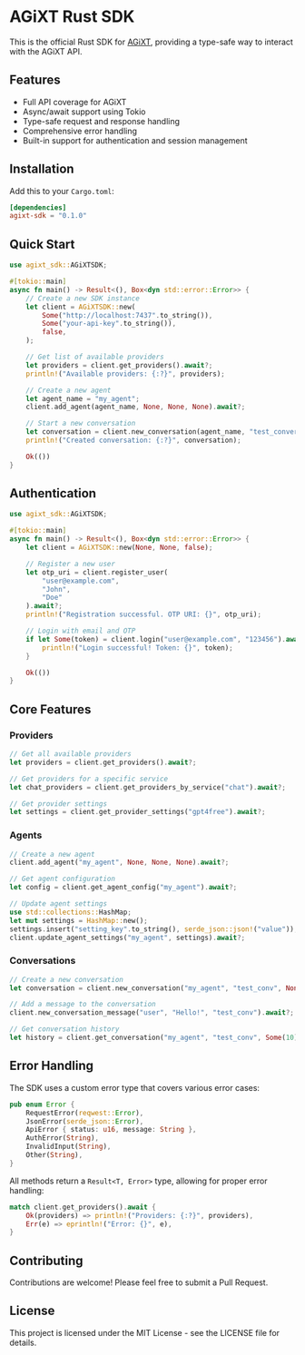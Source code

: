 # AGiXT Rust SDK

This is the official Rust SDK for [AGiXT](https://github.com/Josh-XT/AGiXT), providing a type-safe way to interact with the AGiXT API.

## Features

- Full API coverage for AGiXT
- Async/await support using Tokio
- Type-safe request and response handling
- Comprehensive error handling
- Built-in support for authentication and session management

## Installation

Add this to your `Cargo.toml`:

```toml
[dependencies]
agixt-sdk = "0.1.0"
```

## Quick Start

```rust
use agixt_sdk::AGiXTSDK;

#[tokio::main]
async fn main() -> Result<(), Box<dyn std::error::Error>> {
    // Create a new SDK instance
    let client = AGiXTSDK::new(
        Some("http://localhost:7437".to_string()),
        Some("your-api-key".to_string()),
        false,
    );

    // Get list of available providers
    let providers = client.get_providers().await?;
    println!("Available providers: {:?}", providers);

    // Create a new agent
    let agent_name = "my_agent";
    client.add_agent(agent_name, None, None, None).await?;

    // Start a new conversation
    let conversation = client.new_conversation(agent_name, "test_conversation", None).await?;
    println!("Created conversation: {:?}", conversation);

    Ok(())
}
```

## Authentication

```rust
use agixt_sdk::AGiXTSDK;

#[tokio::main]
async fn main() -> Result<(), Box<dyn std::error::Error>> {
    let client = AGiXTSDK::new(None, None, false);

    // Register a new user
    let otp_uri = client.register_user(
        "user@example.com",
        "John",
        "Doe"
    ).await?;
    println!("Registration successful. OTP URI: {}", otp_uri);

    // Login with email and OTP
    if let Some(token) = client.login("user@example.com", "123456").await? {
        println!("Login successful! Token: {}", token);
    }

    Ok(())
}
```

## Core Features

### Providers

```rust
// Get all available providers
let providers = client.get_providers().await?;

// Get providers for a specific service
let chat_providers = client.get_providers_by_service("chat").await?;

// Get provider settings
let settings = client.get_provider_settings("gpt4free").await?;
```

### Agents

```rust
// Create a new agent
client.add_agent("my_agent", None, None, None).await?;

// Get agent configuration
let config = client.get_agent_config("my_agent").await?;

// Update agent settings
use std::collections::HashMap;
let mut settings = HashMap::new();
settings.insert("setting_key".to_string(), serde_json::json!("value"));
client.update_agent_settings("my_agent", settings).await?;
```

### Conversations

```rust
// Create a new conversation
let conversation = client.new_conversation("my_agent", "test_conv", None).await?;

// Add a message to the conversation
client.new_conversation_message("user", "Hello!", "test_conv").await?;

// Get conversation history
let history = client.get_conversation("my_agent", "test_conv", Some(10), Some(1)).await?;
```

## Error Handling

The SDK uses a custom error type that covers various error cases:

```rust
pub enum Error {
    RequestError(reqwest::Error),
    JsonError(serde_json::Error),
    ApiError { status: u16, message: String },
    AuthError(String),
    InvalidInput(String),
    Other(String),
}
```

All methods return a `Result<T, Error>` type, allowing for proper error handling:

```rust
match client.get_providers().await {
    Ok(providers) => println!("Providers: {:?}", providers),
    Err(e) => eprintln!("Error: {}", e),
}
```

## Contributing

Contributions are welcome! Please feel free to submit a Pull Request.

## License

This project is licensed under the MIT License - see the LICENSE file for details.
